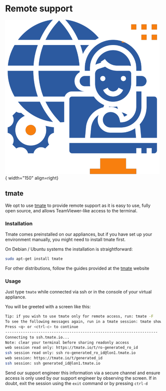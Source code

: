 # Remote support

![InfraSonar support](../images/support.png){ width="150" align=right}

## tmate

We opt to use [tmate](https://tmate.io/) to provide remote support as it is easy to use, fully open source, and allows TeamViewer-like access to the terminal.

### Installation

Tmate comes preinstalled on our appliances, but if you have set up your environment manually, you might need to install tmate first.

On Debian / Ubuntu systems the installation is straightforward:

```bash
sudo apt-get install tmate
```

For other distributions, follow the guides provided at the [tmate](https://tmate.io/) website

### Usage

Just type `tmate` while connected via ssh or in the console of your virtual appliance.

You will be greeted with a screen like this:

```bash
Tip: if you wish to use tmate only for remote access, run: tmate -F                                                                                                                                                                      [0/0]
To see the following messages again, run in a tmate session: tmate show-messages
Press <q> or <ctrl-c> to continue
---------------------------------------------------------------------
Connecting to ssh.tmate.io...
Note: clear your terminal before sharing readonly access
web session read only: https://tmate.io/t/ro-generated_ro_id
ssh session read only: ssh ro-generated_ro_id@lon1.tmate.io
web session: https://tmate.io/t/generated_id
ssh session: ssh generated_id@lon1.tmate.io
```

Send our support engineer this information via a secure channel and ensure access is only used by our support engineer by observing the screen.
If in doubt, exit the session using the `exit` command or by pressing `ctrl-d`

